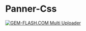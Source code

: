 # Panner-Css


<a href="https://img.gem-flash.com/"><img src="https://img.gem-flash.com/images/03356954684890125001.jpg" border="0" alt="GEM-FLASH.COM Multi Uploader" /></a>
